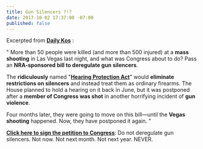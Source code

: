 ```yaml
---
title: Gun Silencers ?!?
date: 2017-10-02 17:37:00 -07:00
published: false
---
```


Excerpted from [**Daily Kos**](https://www.dailykos.com/) :

"    More than 50 people were killed (and more than 500 injured) at a **mass shooting** in Las Vegas last night, and what was Congress about to do? Pass an **NRA-sponsored bill to deregulate gun silencers**. 

The **ridiculously** named "[**Hearing Protection Act**](https://www.congress.gov/bill/115th-congress/house-bill/367)" would **eliminate restrictions on silencers** and instead treat them as ordinary firearms. The House planned to hold a hearing on it back in June, but it was postponed after a **member of Congress was shot** in another horrifying incident of **gun violence**. 

Four months later, they were going to move on this bill—until the **Vegas shooting** happened. Now, they have postponed it again.   "

[**Click here to sign the petition to Congress**](https://www.dailykos.com/campaigns/petitions/sign-the-petition-stop-congress-from-deregulating-gun-silencers?detail=emailaction&link_id=1&can_id=e59665c3f3c1222626c02430d1bf6bdb&source=email-sign-the-petition-nra-wants-to-deregulate-gun-silencers&email_referrer=email_242691&email_subject=sign-the-petition-nra-wants-to-deregulate-gun-silencers): Do not deregulate gun silencers. Not now. Not next month. Not next year. NEVER. 

